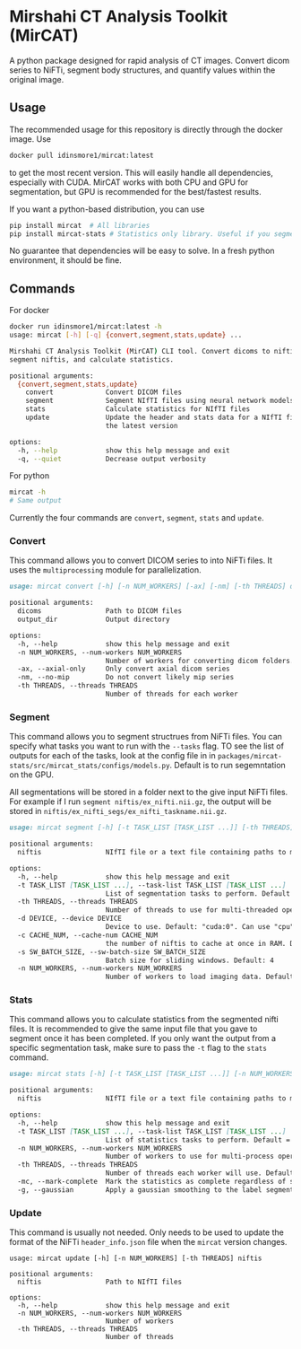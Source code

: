 # Mirshahi CT Analysis Toolkit (MirCAT)
A python package designed for rapid analysis of CT images. Convert dicom series to NiFTi, segment body structures, and quantify values within the original image.

## Usage
The recommended usage for this repository is directly through the docker image. Use 
```bash
docker pull idinsmore1/mircat:latest
```
 to get the most recent version. 
This will easily handle all dependencies, especially with CUDA. MirCAT works with both CPU and GPU for segmentation, but GPU is recommended for the best/fastest results.

If you want a python-based distribution, you can use  
```bash
pip install mircat  # All libraries
pip install mircat-stats # Statistics only library. Useful if you segment on another machine that has CUDA.
```
No guarantee that dependencies will be easy to solve. In a fresh python environment, it should be fine.

## Commands
For docker
```bash
docker run idinsmore1/mircat:latest -h 
usage: mircat [-h] [-q] {convert,segment,stats,update} ...

Mirshahi CT Analysis Toolkit (MirCAT) CLI tool. Convert dicoms to niftis,
segment niftis, and calculate statistics.

positional arguments:
  {convert,segment,stats,update}
    convert             Convert DICOM files
    segment             Segment NIfTI files using neural network models
    stats               Calculate statistics for NIfTI files
    update              Update the header and stats data for a NIfTI file to
                        the latest version

options:
  -h, --help            show this help message and exit
  -q, --quiet           Decrease output verbosity
```
For python
```bash
mircat -h
# Same output
```
Currently the four commands are `convert`, `segment`, `stats` and `update`.

### Convert
This command allows you to convert DICOM series to into NiFTi files. It uses the `multiprocessing` module for parallelization.
```markdown
usage: mircat convert [-h] [-n NUM_WORKERS] [-ax] [-nm] [-th THREADS] dicoms output_dir

positional arguments:
  dicoms                Path to DICOM files
  output_dir            Output directory

options:
  -h, --help            show this help message and exit
  -n NUM_WORKERS, --num-workers NUM_WORKERS
                        Number of workers for converting dicom folders.
  -ax, --axial-only     Only convert axial dicom series
  -nm, --no-mip         Do not convert likely mip series
  -th THREADS, --threads THREADS
                        Number of threads for each worker
```

### Segment
This command allows you to segment structrues from NiFTi files. You can specify what tasks you want to run with the `--tasks` flag. TO see the list of outputs for each of the tasks, look at the config file in 
in `packages/mircat-stats/src/mircat_stats/configs/models.py`. Default is to run segemntation on the GPU.  

All segmentations will be stored in a folder next to the give input NiFTi files. For example if I run `segment niftis/ex_nifti.nii.gz`, the output will be stored in `niftis/ex_nifti_segs/ex_nifti_taskname.nii.gz`.
```markdown
usage: mircat segment [-h] [-t TASK_LIST [TASK_LIST ...]] [-th THREADS] [-d DEVICE] [-c CACHE_NUM] [-s SW_BATCH_SIZE] [-n NUM_WORKERS] niftis

positional arguments:
  niftis                NIfTI file or a text file containing paths to multiple NIfTI files to segment

options:
  -h, --help            show this help message and exit
  -t TASK_LIST [TASK_LIST ...], --task-list TASK_LIST [TASK_LIST ...]
                        List of segmentation tasks to perform. Default = ["total", "tissues", "body"]
  -th THREADS, --threads THREADS
                        Number of threads to use for multi-threaded operations. Default=4
  -d DEVICE, --device DEVICE
                        Device to use. Default: "cuda:0". Can use "cpu" or "cuda:(other N)"
  -c CACHE_NUM, --cache-num CACHE_NUM
                        the number of niftis to cache at once in RAM. Default=10
  -s SW_BATCH_SIZE, --sw-batch-size SW_BATCH_SIZE
                        Batch size for sliding windows. Default: 4
  -n NUM_WORKERS, --num-workers NUM_WORKERS
                        Number of workers to load imaging data. Default=4
```

### Stats
This command allows you to calculate statistics from the segmented nifti files. 
It is recommended to give the same input file that you gave to segment once it has been completed. 
If you only want the output from a specific segmentation task, make sure to pass the `-t` flag to the `stats` command.

```markdown
usage: mircat stats [-h] [-t TASK_LIST [TASK_LIST ...]] [-n NUM_WORKERS] [-th THREADS] [-mc] [-g] niftis

positional arguments:
  niftis                NIfTI file or a text file containing paths to multiple NIfTI files to calculate statistics for

options:
  -h, --help            show this help message and exit
  -t TASK_LIST [TASK_LIST ...], --task-list TASK_LIST [TASK_LIST ...]
                        List of statistics tasks to perform. Default = ["total", "contrast", "aorta", "tissues"]
  -n NUM_WORKERS, --num-workers NUM_WORKERS
                        Number of workers to use for multi-process operations. Default=1
  -th THREADS, --threads THREADS
                        Number of threads each worker will use. Default=4
  -mc, --mark-complete  Mark the statistics as complete regardless of stats performed
  -g, --gaussian        Apply a gaussian smoothing to the label segmentations. Will be slower but more precise upon scaling
```

### Update
This command is usually not needed. Only needs to be used to update the format of the NiFTi `header_info.json` file when the `mircat` version changes.
```
usage: mircat update [-h] [-n NUM_WORKERS] [-th THREADS] niftis

positional arguments:
  niftis                Path to NIfTI files

options:
  -h, --help            show this help message and exit
  -n NUM_WORKERS, --num-workers NUM_WORKERS
                        Number of workers
  -th THREADS, --threads THREADS
                        Number of threads
```


